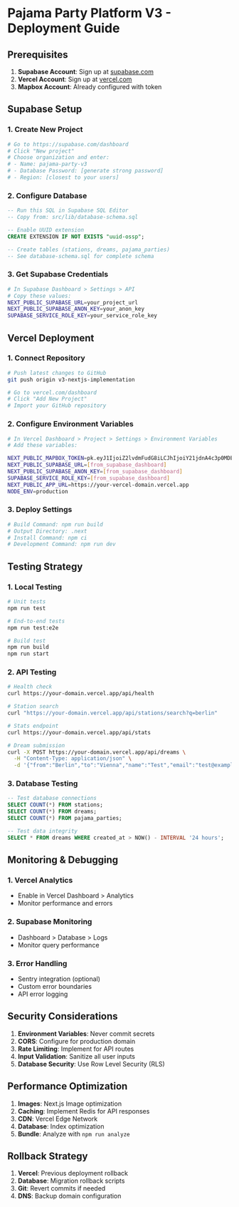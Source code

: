 # Pajama Party Platform V3 - Deployment Guide

## Prerequisites

1. **Supabase Account**: Sign up at [supabase.com](https://supabase.com)
2. **Vercel Account**: Sign up at [vercel.com](https://vercel.com)
3. **Mapbox Account**: Already configured with token

## Supabase Setup

### 1. Create New Project
```bash
# Go to https://supabase.com/dashboard
# Click "New project"
# Choose organization and enter:
# - Name: pajama-party-v3
# - Database Password: [generate strong password]
# - Region: [closest to your users]
```

### 2. Configure Database
```sql
-- Run this SQL in Supabase SQL Editor
-- Copy from: src/lib/database-schema.sql

-- Enable UUID extension
CREATE EXTENSION IF NOT EXISTS "uuid-ossp";

-- Create tables (stations, dreams, pajama_parties)
-- See database-schema.sql for complete schema
```

### 3. Get Supabase Credentials
```bash
# In Supabase Dashboard > Settings > API
# Copy these values:
NEXT_PUBLIC_SUPABASE_URL=your_project_url
NEXT_PUBLIC_SUPABASE_ANON_KEY=your_anon_key
SUPABASE_SERVICE_ROLE_KEY=your_service_role_key
```

## Vercel Deployment

### 1. Connect Repository
```bash
# Push latest changes to GitHub
git push origin v3-nextjs-implementation

# Go to vercel.com/dashboard
# Click "Add New Project"
# Import your GitHub repository
```

### 2. Configure Environment Variables
```bash
# In Vercel Dashboard > Project > Settings > Environment Variables
# Add these variables:

NEXT_PUBLIC_MAPBOX_TOKEN=pk.eyJ1IjoiZ2lvdmFudG8iLCJhIjoiY21jdnA4c3p0MDE1cDJqcXJjejE3Ymg3YiJ9.OKkbmDiZosRlNgJP-H86XA
NEXT_PUBLIC_SUPABASE_URL=[from_supabase_dashboard]
NEXT_PUBLIC_SUPABASE_ANON_KEY=[from_supabase_dashboard]
SUPABASE_SERVICE_ROLE_KEY=[from_supabase_dashboard]
NEXT_PUBLIC_APP_URL=https://your-vercel-domain.vercel.app
NODE_ENV=production
```

### 3. Deploy Settings
```bash
# Build Command: npm run build
# Output Directory: .next
# Install Command: npm ci
# Development Command: npm run dev
```

## Testing Strategy

### 1. Local Testing
```bash
# Unit tests
npm run test

# End-to-end tests
npm run test:e2e

# Build test
npm run build
npm run start
```

### 2. API Testing
```bash
# Health check
curl https://your-domain.vercel.app/api/health

# Station search
curl "https://your-domain.vercel.app/api/stations/search?q=berlin"

# Stats endpoint
curl https://your-domain.vercel.app/api/stats

# Dream submission
curl -X POST https://your-domain.vercel.app/api/dreams \
  -H "Content-Type: application/json" \
  -d '{"from":"Berlin","to":"Vienna","name":"Test","email":"test@example.com","why":"Testing"}'
```

### 3. Database Testing
```sql
-- Test database connections
SELECT COUNT(*) FROM stations;
SELECT COUNT(*) FROM dreams;
SELECT COUNT(*) FROM pajama_parties;

-- Test data integrity
SELECT * FROM dreams WHERE created_at > NOW() - INTERVAL '24 hours';
```

## Monitoring & Debugging

### 1. Vercel Analytics
- Enable in Vercel Dashboard > Analytics
- Monitor performance and errors

### 2. Supabase Monitoring
- Dashboard > Database > Logs
- Monitor query performance

### 3. Error Handling
- Sentry integration (optional)
- Custom error boundaries
- API error logging

## Security Considerations

1. **Environment Variables**: Never commit secrets
2. **CORS**: Configure for production domain
3. **Rate Limiting**: Implement for API routes
4. **Input Validation**: Sanitize all user inputs
5. **Database Security**: Use Row Level Security (RLS)

## Performance Optimization

1. **Images**: Next.js Image optimization
2. **Caching**: Implement Redis for API responses
3. **CDN**: Vercel Edge Network
4. **Database**: Index optimization
5. **Bundle**: Analyze with `npm run analyze`

## Rollback Strategy

1. **Vercel**: Previous deployment rollback
2. **Database**: Migration rollback scripts
3. **Git**: Revert commits if needed
4. **DNS**: Backup domain configuration